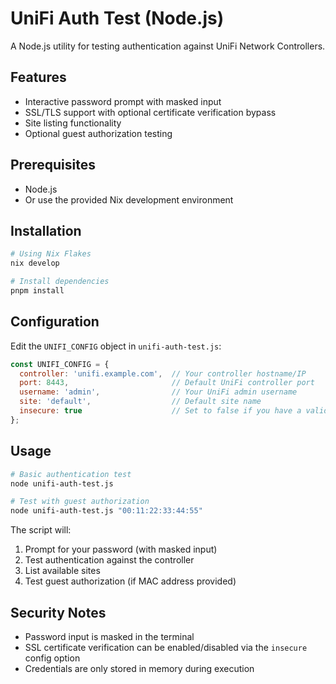 # UniFi Auth Test (Node.js)

A Node.js utility for testing authentication against UniFi Network Controllers.

## Features

- Interactive password prompt with masked input
- SSL/TLS support with optional certificate verification bypass
- Site listing functionality
- Optional guest authorization testing

## Prerequisites

- Node.js
- Or use the provided Nix development environment

## Installation

```bash
# Using Nix Flakes
nix develop

# Install dependencies
pnpm install
```

## Configuration

Edit the `UNIFI_CONFIG` object in `unifi-auth-test.js`:

```javascript
const UNIFI_CONFIG = {
  controller: 'unifi.example.com',  // Your controller hostname/IP
  port: 8443,                       // Default UniFi controller port
  username: 'admin',                // Your UniFi admin username
  site: 'default',                  // Default site name
  insecure: true                    // Set to false if you have a valid SSL cert
};
```

## Usage

```bash
# Basic authentication test
node unifi-auth-test.js

# Test with guest authorization
node unifi-auth-test.js "00:11:22:33:44:55"
```

The script will:
1. Prompt for your password (with masked input)
2. Test authentication against the controller
3. List available sites
4. Test guest authorization (if MAC address provided)

## Security Notes

- Password input is masked in the terminal
- SSL certificate verification can be enabled/disabled via the `insecure` config option
- Credentials are only stored in memory during execution
